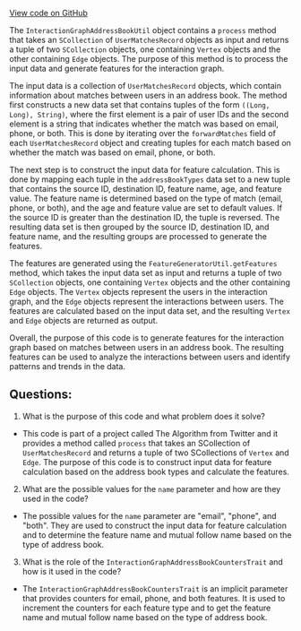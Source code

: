 [View code on GitHub](https://github.com/misbahsy/the-algorithm/src/scala/com/twitter/interaction_graph/scio/agg_address_book/InteractionGraphAddressBookUtil.scala)

The `InteractionGraphAddressBookUtil` object contains a `process` method that takes an `SCollection` of `UserMatchesRecord` objects as input and returns a tuple of two `SCollection` objects, one containing `Vertex` objects and the other containing `Edge` objects. The purpose of this method is to process the input data and generate features for the interaction graph.

The input data is a collection of `UserMatchesRecord` objects, which contain information about matches between users in an address book. The method first constructs a new data set that contains tuples of the form `((Long, Long), String)`, where the first element is a pair of user IDs and the second element is a string that indicates whether the match was based on email, phone, or both. This is done by iterating over the `forwardMatches` field of each `UserMatchesRecord` object and creating tuples for each match based on whether the match was based on email, phone, or both.

The next step is to construct the input data for feature calculation. This is done by mapping each tuple in the `addressBookTypes` data set to a new tuple that contains the source ID, destination ID, feature name, age, and feature value. The feature name is determined based on the type of match (email, phone, or both), and the age and feature value are set to default values. If the source ID is greater than the destination ID, the tuple is reversed. The resulting data set is then grouped by the source ID, destination ID, and feature name, and the resulting groups are processed to generate the features.

The features are generated using the `FeatureGeneratorUtil.getFeatures` method, which takes the input data set as input and returns a tuple of two `SCollection` objects, one containing `Vertex` objects and the other containing `Edge` objects. The `Vertex` objects represent the users in the interaction graph, and the `Edge` objects represent the interactions between users. The features are calculated based on the input data set, and the resulting `Vertex` and `Edge` objects are returned as output.

Overall, the purpose of this code is to generate features for the interaction graph based on matches between users in an address book. The resulting features can be used to analyze the interactions between users and identify patterns and trends in the data.
## Questions: 
 1. What is the purpose of this code and what problem does it solve?
- This code is part of a project called The Algorithm from Twitter and it provides a method called `process` that takes an SCollection of `UserMatchesRecord` and returns a tuple of two SCollections of `Vertex` and `Edge`. The purpose of this code is to construct input data for feature calculation based on the address book types and calculate the features.

2. What are the possible values for the `name` parameter and how are they used in the code?
- The possible values for the `name` parameter are "email", "phone", and "both". They are used to construct the input data for feature calculation and to determine the feature name and mutual follow name based on the type of address book.

3. What is the role of the `InteractionGraphAddressBookCountersTrait` and how is it used in the code?
- The `InteractionGraphAddressBookCountersTrait` is an implicit parameter that provides counters for email, phone, and both features. It is used to increment the counters for each feature type and to get the feature name and mutual follow name based on the type of address book.